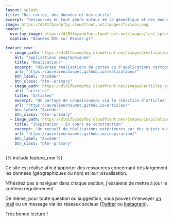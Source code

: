 ```yaml
---
layout: splash
title: "Des cartes, des données et des outils"
excerpt: "Ressources en tout genre autour de la géomatique et des données"
image: https://dl01fbzxdpfby.cloudfront.net/images/favicon.png
header:
  overlay_image: https://dl01fbzxdpfby.cloudfront.net/images/test_splash.png
  caption: "Données DVF sur Kepler.gl"

feature_row:
  - image_path: https://dl01fbzxdpfby.cloudfront.net/images/realisations_puzzle_sd.png
    alt: "applications geographiques"
    title: "Réalisations"
    excerpt: "Diverses réalisations de cartes ou d'applications cartographiques web"
    url: "https://aurelienchaumet.github.io/realisations/"
    btn_label: "Accéder"
    btn_class: "btn--primary"
  - image_path: https://dl01fbzxdpfby.cloudfront.net/images/articles_sd.png
    alt: "articles"
    title: "Articles"
    excerpt: "Un partage de connaissances via la rédaction d'articles"
    url: "https://aurelienchaumet.github.io/articles/"
    btn_label: "Accéder"
    btn_class: "btn--primary"
  - image_path: https://dl01fbzxdpfby.cloudfront.net/images/inspiration_sd.png
    title: "Inspiration - En cours de construction"
    excerpt: "Un recueil de réalisations extérieures sur des sujets autour de la cartographie, des données et de visualisations diverses et variées"
    url: "https://aurelienchaumet.github.io/inspiration/"
    btn_label: "Accéder"
    btn_class: "btn--primary"
---
```


{% include feature_row %}

Ce site est réalisé afin d'apporter des ressources concernant très largement les données (géographiques ou non) et leur visualisation.

N'hésitez pas à naviguer dans chaque section, j'essaierai de mettre à jour le contenu régulièrement.

De même, pour toute question ou suggestion, vous pouvez m'envoyer [un mail](mailto:aurelienchaumet17@gmail.com) ou un message via les réseaux sociaux ([Twitter](https://twitter.com/aurelienchaumet) ou [Instagram](https://instagram.com/aurelienchaumet)).

Très bonne lecture !

